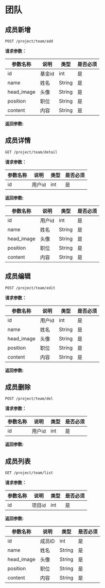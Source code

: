 # 团队

## 成员新增

	POST /project/team/add

**请求参数：**

|参数名称|说明|类型|是否必须|
|---|---|---|---|
|id|基金id|int|是|
|name|姓名|String|是|
|head_image|头像|String|是|
|position|职位|String|是|
|content|内容|String|是|


**返回参数:**



## 成员详情

	GET /project/team/detail
	
**请求参数：**

|参数名称|说明|类型|是否必须|
|---|---|---|---|
|id|用户id|int|是|


**返回参数:**

|参数名称|说明|类型|是否必须|
|---|---|---|---|
|id|用户id|int|是|
|name|姓名|String|是|
|head_image|头像|String|是|
|position|职位|String|是|
|content|内容|String|是|

	
## 成员编辑

	POST /project/team/edit
	
**请求参数：**

|参数名称|说明|类型|是否必须|
|---|---|---|---|
|id|用户id|int|是|
|name|姓名|String|是|
|head_image|头像|String|是|
|position|职位|String|是|
|content|内容|String|是|	


**返回参数:**

	
## 成员删除

	POST /project/team/del
	
**请求参数：**

|参数名称|说明|类型|是否必须|
|---|---|---|---|
|id|用户id|int|是|


**返回参数:**

	
## 成员列表

	GET /project/team/list
	
**请求参数：**

|参数名称|说明|类型|是否必须|
|---|---|---|---|
|id|项目id|int|是|


**返回参数:**

|参数名称|说明|类型|是否必须|
|---|---|---|---|
|id|成员ID|int|是|
|name|姓名|String|是|
|head_image|头像|String|是|
|position|职位|String|是|
|content|内容|String|是|